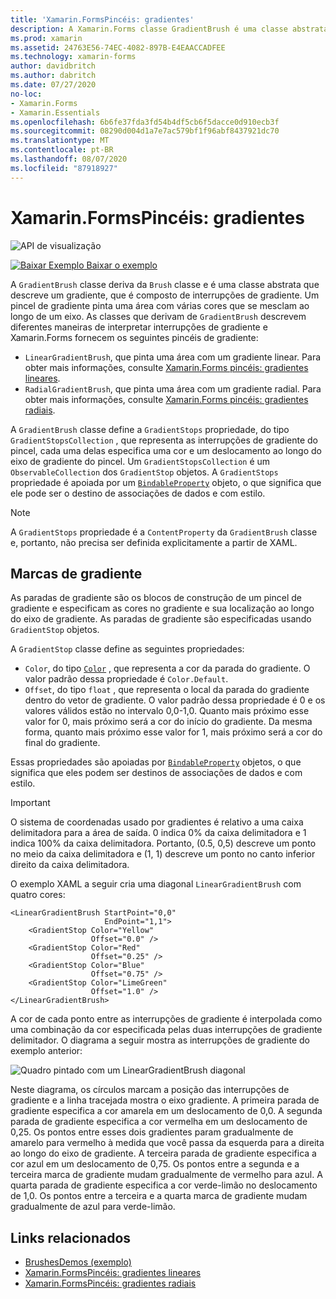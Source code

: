 ```yaml
---
title: 'Xamarin.FormsPincéis: gradientes'
description: A Xamarin.Forms classe GradientBrush é uma classe abstrata que descreve um gradiente, composto por interrupções de gradiente.
ms.prod: xamarin
ms.assetid: 24763E56-74EC-4082-897B-E4EAACCADFEE
ms.technology: xamarin-forms
author: davidbritch
ms.author: dabritch
ms.date: 07/27/2020
no-loc:
- Xamarin.Forms
- Xamarin.Essentials
ms.openlocfilehash: 6b6fe37fda3fd54b4df5cb6f5dacce0d910ecb3f
ms.sourcegitcommit: 08290d004d1a7e7ac579bf1f96abf8437921dc70
ms.translationtype: MT
ms.contentlocale: pt-BR
ms.lasthandoff: 08/07/2020
ms.locfileid: "87918927"
---
```

# <a name="no-locxamarinforms-brushes-gradients"></a>Xamarin.FormsPincéis: gradientes

![API de visualização](~/media/shared/preview.png "Esta API está atualmente em pré-lançamento")

[![Baixar Exemplo](~/media/shared/download.png) Baixar o exemplo](https://docs.microsoft.com/samples/xamarin/xamarin-forms-samples/userinterface-brushdemos/)

A `GradientBrush` classe deriva da `Brush` classe e é uma classe abstrata que descreve um gradiente, que é composto de interrupções de gradiente. Um pincel de gradiente pinta uma área com várias cores que se mesclam ao longo de um eixo. As classes que derivam de `GradientBrush` descrevem diferentes maneiras de interpretar interrupções de gradiente e Xamarin.Forms fornecem os seguintes pincéis de gradiente:

- `LinearGradientBrush`, que pinta uma área com um gradiente linear. Para obter mais informações, consulte [ Xamarin.Forms pincéis: gradientes lineares](lineargradient.md).
- `RadialGradientBrush`, que pinta uma área com um gradiente radial. Para obter mais informações, consulte [ Xamarin.Forms pincéis: gradientes radiais](radialgradient.md).

A `GradientBrush` classe define a `GradientStops` propriedade, do tipo `GradientStopsCollection` , que representa as interrupções de gradiente do pincel, cada uma delas especifica uma cor e um deslocamento ao longo do eixo de gradiente do pincel. Um `GradientStopsCollection` é um `ObservableCollection` dos `GradientStop` objetos. A `GradientStops` propriedade é apoiada por um [`BindableProperty`](xref:Xamarin.Forms.BindableProperty) objeto, o que significa que ele pode ser o destino de associações de dados e com estilo.

> [!NOTE]
> A `GradientStops` propriedade é a `ContentProperty` da `GradientBrush` classe e, portanto, não precisa ser definida explicitamente a partir de XAML.

## <a name="gradient-stops"></a>Marcas de gradiente

As paradas de gradiente são os blocos de construção de um pincel de gradiente e especificam as cores no gradiente e sua localização ao longo do eixo de gradiente. As paradas de gradiente são especificadas usando `GradientStop` objetos.

A `GradientStop` classe define as seguintes propriedades:

- `Color`, do tipo [`Color`](xref:Xamarin.Forms.Color) , que representa a cor da parada do gradiente. O valor padrão dessa propriedade é `Color.Default`.
- `Offset`, do tipo `float` , que representa o local da parada do gradiente dentro do vetor de gradiente. O valor padrão dessa propriedade é 0 e os valores válidos estão no intervalo 0,0-1,0. Quanto mais próximo esse valor for 0, mais próximo será a cor do início do gradiente. Da mesma forma, quanto mais próximo esse valor for 1, mais próximo será a cor do final do gradiente.

Essas propriedades são apoiadas por [`BindableProperty`](xref:Xamarin.Forms.BindableProperty) objetos, o que significa que eles podem ser destinos de associações de dados e com estilo.

> [!IMPORTANT]
> O sistema de coordenadas usado por gradientes é relativo a uma caixa delimitadora para a área de saída. 0 indica 0% da caixa delimitadora e 1 indica 100% da caixa delimitadora. Portanto, (0.5, 0,5) descreve um ponto no meio da caixa delimitadora e (1, 1) descreve um ponto no canto inferior direito da caixa delimitadora.

O exemplo XAML a seguir cria uma diagonal `LinearGradientBrush` com quatro cores:

```xaml
<LinearGradientBrush StartPoint="0,0"
                     EndPoint="1,1">
    <GradientStop Color="Yellow"
                  Offset="0.0" />
    <GradientStop Color="Red"
                  Offset="0.25" />
    <GradientStop Color="Blue"
                  Offset="0.75" />             
    <GradientStop Color="LimeGreen"
                  Offset="1.0" />
</LinearGradientBrush>                                                       
```

A cor de cada ponto entre as interrupções de gradiente é interpolada como uma combinação da cor especificada pelas duas interrupções de gradiente delimitador. O diagrama a seguir mostra as interrupções de gradiente do exemplo anterior:

![Quadro pintado com um LinearGradientBrush diagonal](gradient-images/gradient-stops.png)

Neste diagrama, os círculos marcam a posição das interrupções de gradiente e a linha tracejada mostra o eixo gradiente. A primeira parada de gradiente especifica a cor amarela em um deslocamento de 0,0. A segunda parada de gradiente especifica a cor vermelha em um deslocamento de 0,25. Os pontos entre esses dois gradientes param gradualmente de amarelo para vermelho à medida que você passa da esquerda para a direita ao longo do eixo de gradiente. A terceira parada de gradiente especifica a cor azul em um deslocamento de 0,75. Os pontos entre a segunda e a terceira marca de gradiente mudam gradualmente de vermelho para azul. A quarta parada de gradiente especifica a cor verde-limão no deslocamento de 1,0. Os pontos entre a terceira e a quarta marca de gradiente mudam gradualmente de azul para verde-limão.

## <a name="related-links"></a>Links relacionados

- [BrushesDemos (exemplo)](https://docs.microsoft.com/samples/xamarin/xamarin-forms-samples/userinterface-brushdemos/)
- [Xamarin.FormsPincéis: gradientes lineares](lineargradient.md)
- [Xamarin.FormsPincéis: gradientes radiais](radialgradient.md)
